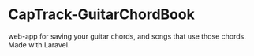 # CapTrack-GuitarChordBook
web-app for saving your guitar chords, and songs that use those chords.
Made with Laravel.